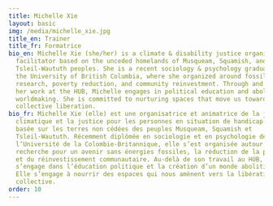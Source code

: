 ```yaml
---
title: Michelle Xie
layout: basic
img: /media/michelle_xie.jpg
title_en: Trainer
title_fr: Formatrice
bio_en: Michelle Xie (she/her) is a climate & disability justice organizer and
  facilitator based on the unceded homelands of Musqueam, Squamish, and
  Tsleil-Waututh peoples. She is a recent sociology & psychology graduate from
  the University of British Columbia, where she organized around fossil free
  research, poverty reduction, and community reinvestment. Through and beyond
  her work at the HUB, Michelle engages in political education and abolitionist
  worldmaking. She is committed to nurturing spaces that move us towards
  collective liberation.
bio_fr: Michelle Xie (elle) est une organisatrice et animatrice de la justice
  climatique et la justice pour les personnes en situation de handicap. Elle est
  basée sur les terres non cédées des peuples Musqueam, Squamish et
  Tsleil-Waututh. Récemment diplômée en sociologie et en psychologie de
  l’Université de la Colombie-Britannique, elle s’est organisée autour de la
  recherche pour un avenir sans énergies fossiles, la réduction de la pauvreté
  et du réinvestissement communautaire. Au-delà de son travail au HUB, Michelle
  s’engage dans l’éducation politique et la création d’un monde abolitionniste.
  Elle s’engage à nourrir des espaces qui nous amènent vers la libération
  collective.
order: 10
---
```


